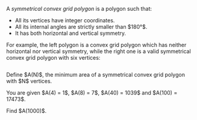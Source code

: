 <p>A <i>symmetrical convex grid polygon</i> is a polygon such that:</p>
<ul>
<li>All its vertices have integer coordinates.</li>
<li>All its internal angles are strictly smaller than $180°$.</li>
<li>It has both horizontal and vertical symmetry.</li>
</ul>

<p>For example, the left polygon is a convex grid polygon which has neither horizontal nor vertical symmetry, while the right one is a valid symmetrical convex grid polygon with six vertices:</p>
<div style="text-align:center;">
<img src="https://projecteuler.net/project/images/p742_hexagons.jpg" class="dark_img" alt="" /></div>

<p>Define $A(N)$, the minimum area of a symmetrical convex grid polygon with $N$ vertices.</p>

<p>You are given $A(4) = 1$, $A(8) = 7$, $A(40) = 1039$ and $A(100) = 17473$.</p>

<p>Find $A(1000)$.</p>
